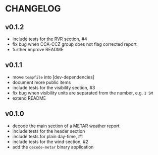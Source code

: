 # CHANGELOG

## v0.1.2
* include tests for the RVR section, #4
* fix bug when CCA-CCZ group does not flag corrected report
* further improve README

## v0.1.1
* move `tempfile` into [dev-dependencies]
* document more public items
* include tests for the visibility section, #3
* fix bug when visibility units are separated from the number, e.g. `1 SM`
* extend README

## v0.1.0
* decode the main section of a METAR weather report
* include tests for the header section
* include tests for plain day-time, #1
* include tests for the wind section, #2
* add the `decode-metar` binary application
